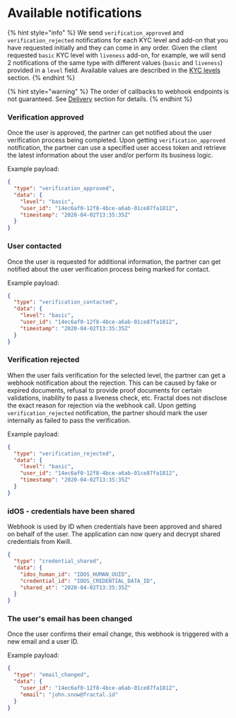 # Available notifications

{% hint style="info" %}
We send `verification_approved` and `verification_rejected` notifications for each KYC level and add-on that you have requested initially and they can come in any order. Given the client requested `basic` KYC level with `liveness` add-on, for example, we will send 2 notifications of the same type with different values (`basic` and `liveness`) provided in a `level` field. Available values are described in the [KYC levels](../../kyc-levels.md) section.
{% endhint %}

{% hint style="warning" %}
The order of callbacks to webhook endpoints is not guaranteed. See [Delivery](delivery.md#order-of-delivery) section for details.
{% endhint %}

### Verification approved

Once the user is approved, the partner can get notified about the user verification process being completed. Upon getting `verification_approved` notification, the partner can use a specified user access token and retrieve the latest information about the user and/or perform its business logic.

Example payload:

```json
{
  "type": "verification_approved",
  "data": {
    "level": "basic",
    "user_id": "14ec6af0-12f8-4bce-a6ab-01ce87fa1812",
    "timestamp": "2020-04-02T13:35:35Z"
  }
}
```

### User contacted

Once the user is requested for additional information, the partner can get notified about the user verification process being marked for contact.&#x20;

Example payload:

```json
{
  "type": "verification_contacted",
  "data": {
    "level": "basic",
    "user_id": "14ec6af0-12f8-4bce-a6ab-01ce87fa1812",
    "timestamp": "2020-04-02T13:35:35Z"
  }
}
```

### Verification rejected

When the user fails verification for the selected level, the partner can get a webhook notification about the rejection. This can be caused by fake or expired documents, refusal to provide proof documents for certain validations, inability to pass a liveness check, etc. Fractal does not disclose the exact reason for rejection via the webhook call. Upon getting `verification_rejected` notification, the partner should mark the user internally as failed to pass the verification.

Example payload:

```json
{
  "type": "verification_rejected",
  "data": {
    "level": "basic",
    "user_id": "14ec6af0-12f8-4bce-a6ab-01ce87fa1812",
    "timestamp": "2020-04-02T13:35:35Z"
  }
}
```

### idOS - credentials have been shared

Webhook is used by ID when credentials have been approved and shared on behalf of the user. The application can now query and decrypt shared credentials from Kwill.

```json
{
  "type": "credential_shared",
  "data": {
    "idos_human_id": "IDOS_HUMAN_UUID",
    "credential_id": "IDOS_CREDENTIAL_DATA_ID",
    "shared_at": "2020-04-02T13:35:35Z"
  }
}
```

### The user's email has been changed

Once the user confirms their email change, this webhook is triggered with a new email and a user ID.

Example payload:

```json
{
  "type": "email_changed",
  "data": {
    "user_id": "14ec6af0-12f8-4bce-a6ab-01ce87fa1812",
    "email": "john.snow@fractal.id"
  }
}
```
